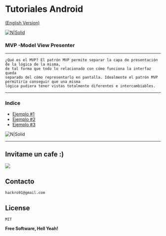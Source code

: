 
# Tutoriales Android

[(English Version)]()  

[![N|Solid](https://engineering.naukri.com/wp-content/uploads/sites/19/2016/06/mvp_2.png)](https://github.com/TutorialesHackro/AndroidTutorials)


### MVP -Model View Presenter
----
    ¿Qué es el MVP? El patrón MVP permite separar la capa de presentación de la lógica de la misma,
    de tal forma que todo lo relacionado con cómo funciona la interfaz queda  
    separado del cómo representarlo en pantalla. Idealmente el patrón MVP permitiría conseguir que una misma  
    lógica pudiera tener vistas totalmente diferentes e intercambiables.
----

### Indice
  -  [Ejemplo #1]()
  -  [Ejemplo #2](https://github.com/TutorialesHackro/AndroidTutorials/tree/master/%23AndroidTutorials_MVP/%23AndroidTutorials%20%7C%20MVP%20%7C%20%232)
  -  [Ejemplo #3](https://github.com/TutorialesHackro/AndroidTutorials/tree/master/%23AndroidTutorials_MVP/%23AndroidTutorials%20%7C%20MVP%20%7C%20%233)




![N|Solid](http://cebronx.org/wp-content/uploads/2015/10/en-construccion_banner-608x227.jpg)



----



## Invitame un cafe :)
[![](https://www.paypalobjects.com/en_US/i/btn/btn_donateCC_LG.gif)](https://www.paypal.com/cgi-bin/webscr?cmd=_s-xclick&hosted_button_id=8Z684VNGVFSJA)


## Contacto ##
    hackro91@gmail.com

License
----
    MIT

**Free Software, Hell Yeah!**

